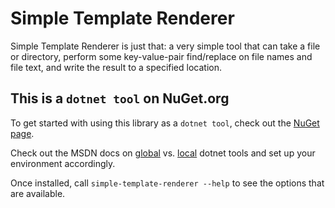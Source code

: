 # Simple Template Renderer

Simple Template Renderer is just that: a very simple tool that can take a file or directory, perform some key-value-pair find/replace on file names and file text, and write the result to a specified location.

## This is a `dotnet tool` on NuGet.org

To get started with using this library as a `dotnet tool`, check out the [NuGet page](https://www.nuget.org/packages/simple-template-renderer/).

Check out the MSDN docs on [global](https://docs.microsoft.com/en-us/dotnet/core/tools/global-tools) vs. [local](https://docs.microsoft.com/en-us/dotnet/core/tools/local-tools-how-to-use) dotnet tools and set up your environment accordingly.

Once installed, call `simple-template-renderer --help` to see the options that are available.

